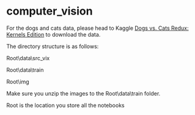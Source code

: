 # computer_vision

For the dogs and cats data, please head to Kaggle [Dogs vs. Cats Redux: Kernels Edition](https://www.kaggle.com/c/dogs-vs-cats-redux-kernels-edition) to download the data. 

The directory structure is as follows:


Root\data\src_vix

Root\data\train

Root\img
 
Make sure you unzip the images to the Root\data\train folder.

Root is the location you store all the notebooks

